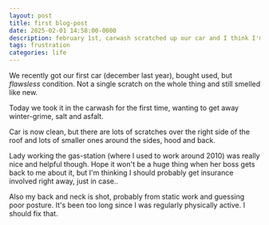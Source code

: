 ```yaml
---
layout: post
title: first blog-post
date: 2025-02-01 14:58:00-0000
description: february 1st, carwash scratched up our car and I think I'm getting old..?
tags: frustration
categories: life
---
```


We recently got our first car (december last year), bought used, but *flawsless* condition. Not a single scratch on the whole thing and still smelled like new.

Today we took it in the carwash for the first time, wanting to get away winter-grime, salt and asfalt.

Car is now clean, but there are lots of scratches over the right side of the roof and lots of smaller ones around the sides, hood and back.

Lady working the gas-station (where I used to work around 2010) was really nice and helpful though.  Hope it won't be a huge thing when her boss gets back to me about it, but I'm thinking I should probably get insurance involved right away, just in case..

Also my back and neck is shot, probably from static work and guessing poor posture. It's been too long since I was regularly physically active. I should fix that.
